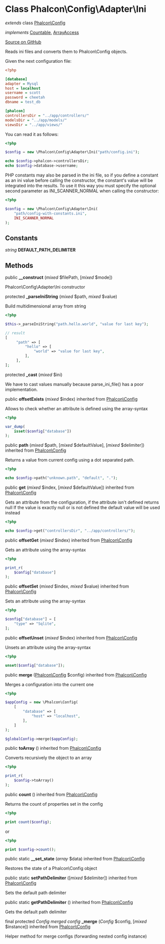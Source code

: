 # Class **Phalcon\\Config\\Adapter\\Ini**

*extends* class [Phalcon\Config](/en/3.1/api/Phalcon_Config)

*implements* [Countable](http://php.net/manual/en/class.countable.php), [ArrayAccess](http://php.net/manual/en/class.arrayaccess.php)

<a href="https://github.com/phalcon/cphalcon/blob/master/phalcon/config/adapter/ini.zep" class="btn btn-default btn-sm">Source on GitHub</a>

Reads ini files and converts them to Phalcon\\Config objects.

Given the next configuration file:

```ini
<?php

[database]
adapter = Mysql
host = localhost
username = scott
password = cheetah
dbname = test_db

[phalcon]
controllersDir = "../app/controllers/"
modelsDir = "../app/models/"
viewsDir = "../app/views/"

```

You can read it as follows:

```php
<?php

$config = new \Phalcon\Config\Adapter\Ini("path/config.ini");

echo $config->phalcon->controllersDir;
echo $config->database->username;

```

PHP constants may also be parsed in the ini file, so if you define a constant
as an ini value before calling the constructor, the constant's value will be
integrated into the results. To use it this way you must specify the optional
second parameter as INI_SCANNER_NORMAL when calling the constructor:

```php
<?php

$config = new \Phalcon\Config\Adapter\Ini(
    "path/config-with-constants.ini",
    INI_SCANNER_NORMAL
);

```


## Constants
*string* **DEFAULT_PATH_DELIMITER**

## Methods
public  **__construct** (*mixed* $filePath, [*mixed* $mode])

Phalcon\\Config\\Adapter\\Ini constructor



protected  **_parseIniString** (*mixed* $path, *mixed* $value)

Build multidimensional array from string

```php
<?php

$this->_parseIniString("path.hello.world", "value for last key");

// result
[
     "path" => [
         "hello" => [
             "world" => "value for last key",
         ],
     ],
];

```



protected  **_cast** (*mixed* $ini)

We have to cast values manually because parse_ini_file() has a poor implementation.



public  **offsetExists** (*mixed* $index) inherited from [Phalcon\Config](/en/3.1/api/Phalcon_Config)

Allows to check whether an attribute is defined using the array-syntax

```php
<?php

var_dump(
    isset($config["database"])
);

```



public  **path** (*mixed* $path, [*mixed* $defaultValue], [*mixed* $delimiter]) inherited from [Phalcon\Config](/en/3.1/api/Phalcon_Config)

Returns a value from current config using a dot separated path.

```php
<?php

echo $config->path("unknown.path", "default", ".");

```



public  **get** (*mixed* $index, [*mixed* $defaultValue]) inherited from [Phalcon\Config](/en/3.1/api/Phalcon_Config)

Gets an attribute from the configuration, if the attribute isn't defined returns null
If the value is exactly null or is not defined the default value will be used instead

```php
<?php

echo $config->get("controllersDir", "../app/controllers/");

```



public  **offsetGet** (*mixed* $index) inherited from [Phalcon\Config](/en/3.1/api/Phalcon_Config)

Gets an attribute using the array-syntax

```php
<?php

print_r(
    $config["database"]
);

```



public  **offsetSet** (*mixed* $index, *mixed* $value) inherited from [Phalcon\Config](/en/3.1/api/Phalcon_Config)

Sets an attribute using the array-syntax

```php
<?php

$config["database"] = [
    "type" => "Sqlite",
];

```



public  **offsetUnset** (*mixed* $index) inherited from [Phalcon\Config](/en/3.1/api/Phalcon_Config)

Unsets an attribute using the array-syntax

```php
<?php

unset($config["database"]);

```



public  **merge** ([Phalcon\Config](/en/3.1/api/Phalcon_Config) $config) inherited from [Phalcon\Config](/en/3.1/api/Phalcon_Config)

Merges a configuration into the current one

```php
<?php

$appConfig = new \Phalcon\Config(
    [
        "database" => [
            "host" => "localhost",
        ],
    ]
);

$globalConfig->merge($appConfig);

```



public  **toArray** () inherited from [Phalcon\Config](/en/3.1/api/Phalcon_Config)

Converts recursively the object to an array

```php
<?php

print_r(
    $config->toArray()
);

```



public  **count** () inherited from [Phalcon\Config](/en/3.1/api/Phalcon_Config)

Returns the count of properties set in the config

```php
<?php

print count($config);

```
or

```php
<?php

print $config->count();

```



public static  **__set_state** (*array* $data) inherited from [Phalcon\Config](/en/3.1/api/Phalcon_Config)

Restores the state of a Phalcon\\Config object



public static  **setPathDelimiter** ([*mixed* $delimiter]) inherited from [Phalcon\Config](/en/3.1/api/Phalcon_Config)

Sets the default path delimiter



public static  **getPathDelimiter** () inherited from [Phalcon\Config](/en/3.1/api/Phalcon_Config)

Gets the default path delimiter



final protected *Config merged config* **_merge** (*Config* $config, [*mixed* $instance]) inherited from [Phalcon\Config](/en/3.1/api/Phalcon_Config)

Helper method for merge configs (forwarding nested config instance)



